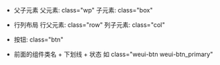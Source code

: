 - 父子元素
    父元素: class="wp"
    子元素: class="box"

- 行列布局
    行父元素: class="row"
    列子元素: class="col"

- 按钮: class="btn"

- 前面的组件类名 + 下划线 + 状态 
    如   class="weui-btn weui-btn_primary"